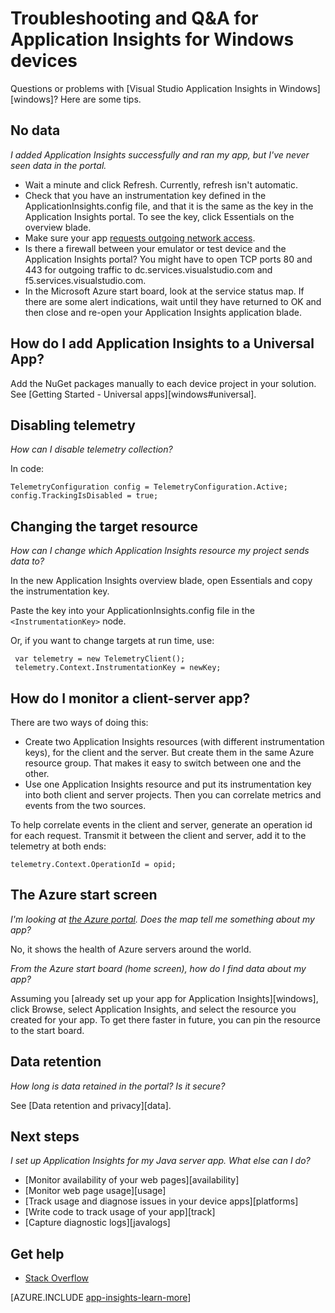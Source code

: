 <properties 
	pageTitle="Troubleshoot Application Insights in a Windows devices" 
	description="Troubleshooting guide and question and answer." 
	services="application-insights" 
    documentationCenter=""
	authors="alancameronwills" 
	manager="keboyd"/>

<tags 
	ms.service="application-insights" 
	ms.workload="tbd" 
	ms.tgt_pltfrm="ibiza" 
	ms.devlang="na" 
	ms.topic="article" 
	ms.date="03/27/2015" 
	ms.author="awills"/>
 
# Troubleshooting and Q&A for Application Insights for Windows devices

Questions or problems with [Visual Studio Application Insights in Windows][windows]? Here are some tips.



## No data 

*I added Application Insights successfully and ran my app, but I've never seen data in the portal.*

* Wait a minute and click Refresh. Currently, refresh isn't automatic.
* Check that you have an instrumentation key defined in the ApplicationInsights.config file, and that it is the same as the key in the Application Insights portal. To see the key, click Essentials on the overview blade.
* Make sure your app [requests outgoing network access](https://msdn.microsoft.com/library/windows/apps/hh452752.aspx).
* Is there a firewall between your emulator or test device and the Application Insights portal? You might have to open TCP ports 80 and 443 for outgoing traffic to dc.services.visualstudio.com and f5.services.visualstudio.com.
* In the Microsoft Azure start board, look at the service status map. If there are some alert indications, wait until they have returned to OK and then close and re-open your Application Insights application blade.



## How do I add Application Insights to a Universal App?

Add the NuGet packages manually to each device project in your solution. See [Getting Started - Universal apps][windows#universal].

## Disabling telemetry

*How can I disable telemetry collection?*

In code:

    TelemetryConfiguration config = TelemetryConfiguration.Active;
    config.TrackingIsDisabled = true;

## Changing the target resource

*How can I change which Application Insights resource my project sends data to?*

In the new Application Insights overview blade, open Essentials and copy the instrumentation key.

Paste the key into your ApplicationInsights.config file in the `<InstrumentationKey>` node.

Or, if you want to change targets at run time, use:

     var telemetry = new TelemetryClient();
     telemetry.Context.InstrumentationKey = newKey;
    
## How do I monitor a client-server app?

There are two ways of doing this:

* Create two Application Insights resources (with different instrumentation keys), for the client and the server. But create them in the same Azure resource group. That makes it easy to switch between one and the other.
* Use one Application Insights resource and put its instrumentation key into both client and server projects. Then you can correlate metrics and events from the two sources.

To help correlate events in the client and server, generate an operation id for each request. Transmit it between the client and server, add it to the telemetry at both ends:

    telemetry.Context.OperationId = opid;


## The Azure start screen

*I'm looking at [the Azure portal](http://portal.azure.com). Does the map tell me something about my app?*

No, it shows the health of Azure servers around the world.

*From the Azure start board (home screen), how do I find data about my app?*

Assuming you [already set up your app for Application Insights][windows], click Browse, select Application Insights, and select the resource you created for your app. To get there faster in future, you can pin the resource to the start board.

## Data retention 

*How long is data retained in the portal? Is it secure?*

See [Data retention and privacy][data].

## Next steps

*I set up Application Insights for my Java server app. What else can I do?*

* [Monitor availability of your web pages][availability]
* [Monitor web page usage][usage]
* [Track usage and diagnose issues in your device apps][platforms]
* [Write code to track usage of your app][track]
* [Capture diagnostic logs][javalogs]


## Get help

* [Stack Overflow](http://stackoverflow.com/questions/tagged/ms-application-insights)

[AZURE.INCLUDE [app-insights-learn-more](../includes/app-insights-learn-more.md)]




